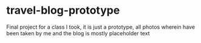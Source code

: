 travel-blog-prototype
=====================

Final project for a class I took, it is just a prototype, all photos wherein have been taken by me and the blog is mostly placeholder text


